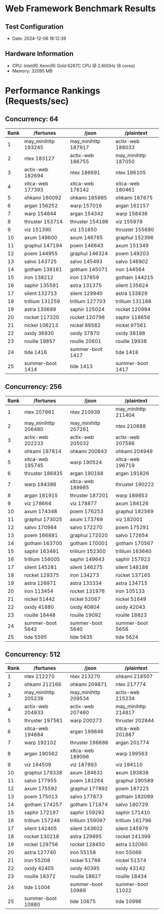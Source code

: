 # Web Framework Benchmark Results

## Test Configuration

- Date: 2024-12-06 18:12:39
## Hardware Information
- CPU: Intel(R) Xeon(R) Gold 6267C CPU @ 2.60GHz (8 cores)
- Memory: 32095 MB

# Performance Rankings (Requests/sec)

## Concurrency: 64

| Rank | /fortunes | /json | /plaintext |
|------|-----------------|-----------------|-----------------|
|    1 | may_minihttp    193245 | may_minihttp    187917 | actix-web    188033 |
|    2 | ntex         183127 | actix-web    186755 | may_minihttp    187050 |
|    3 | actix-web    182694 | ntex         186691 | ntex         186105 |
|    4 | xitca-web    177393 | xitca-web    176142 | xitca-web    180461 |
|    5 | ohkami       160092 | ohkami       165985 | ohkami       167675 |
|    6 | argan        156252 | warp         157016 | argan        161157 |
|    7 | warp         154844 | argan        154342 | warp         158436 |
|    8 | thruster     153714 | thruster     154186 | viz          155978 |
|    9 | viz          151390 | viz          151650 | thruster     155680 |
|   10 | axum         149600 | axum         146765 | graphul      152396 |
|   11 | graphul      147194 | poem         146643 | axum         151349 |
|   12 | poem         144955 | graphul      146324 | poem         149203 |
|   13 | salvo        143725 | salvo        145493 | salvo        146902 |
|   14 | gotham       139161 | gotham       145071 | iron         144564 |
|   15 | iron         138212 | iron         137659 | gotham       144215 |
|   16 | saphir       135591 | astra        131375 | silent       135624 |
|   17 | silent       132713 | silent       129940 | astra        133829 |
|   18 | trillium     131259 | trillium     127703 | trillium     131166 |
|   19 | astra        130689 | saphir       125024 | rocket       120994 |
|   20 | rocket       117320 | rocket       120798 | saphir       118656 |
|   21 | nickel       106213 | nickel        86562 | nickel        97561 |
|   22 | oxidy         36930 | oxidy         37870 | oxidy         38198 |
|   23 | rouille       19857 | rouille       20601 | rouille       19938 |
|   24 | tide           1416 | summer-boot      1417 | tide           1418 |
|   25 | summer-boot      1414 | tide           1413 | summer-boot      1417 |

## Concurrency: 256

| Rank | /fortunes | /json | /plaintext |
|------|-----------------|-----------------|-----------------|
|    1 | ntex         207661 | ntex         210939 | may_minihttp    211404 |
|    2 | may_minihttp    206480 | may_minihttp    207261 | ntex         210688 |
|    3 | actix-web    202233 | actix-web    205032 | actix-web    207586 |
|    4 | ohkami       197814 | ohkami       200843 | ohkami       204949 |
|    5 | xitca-web    195745 | warp         190524 | xitca-web    196719 |
|    6 | thruster     186835 | argan        190168 | argan        191826 |
|    7 | warp         184386 | xitca-web    189985 | thruster     190222 |
|    8 | argan        181915 | thruster     187201 | warp         189853 |
|    9 | viz          178664 | viz          178877 | axum         184126 |
|   10 | axum         174348 | poem         176253 | graphul      182569 |
|   11 | graphul      173025 | axum         173769 | viz          182001 |
|   12 | salvo        170984 | salvo        172270 | poem         175291 |
|   13 | poem         166881 | graphul      172020 | salvo        172654 |
|   14 | gotham       163700 | gotham       170001 | gotham       170567 |
|   15 | saphir       163491 | trillium     152300 | trillium     163640 |
|   16 | trillium     156005 | saphir       149643 | saphir       157923 |
|   17 | silent       145281 | silent       146275 | silent       148188 |
|   18 | rocket       129375 | iron         134273 | rocket       137165 |
|   19 | astra        126971 | astra        133334 | astra        134715 |
|   20 | iron         113454 | rocket       131976 | iron         105133 |
|   21 | nickel        51442 | nickel        52067 | nickel        51649 |
|   22 | oxidy         41880 | oxidy         40804 | oxidy         42043 |
|   23 | rouille       18448 | rouille       19092 | rouille       18823 |
|   24 | summer-boot      5642 | summer-boot      5640 | summer-boot      5656 |
|   25 | tide           5595 | tide           5635 | tide           5624 |

## Concurrency: 512

| Rank | /fortunes | /json | /plaintext |
|------|-----------------|-----------------|-----------------|
|    1 | ntex         212270 | ntex         213270 | ohkami       218507 |
|    2 | ohkami       212166 | ohkami       209871 | ntex         217774 |
|    3 | may_minihttp    205239 | may_minihttp    209534 | actix-web    215234 |
|    4 | actix-web    204933 | actix-web    207460 | may_minihttp    214817 |
|    5 | thruster     197561 | warp         200273 | thruster     202844 |
|    6 | xitca-web    194884 | argan        199846 | xitca-web    201887 |
|    7 | warp         192102 | thruster     196686 | argan        201774 |
|    8 | argan        190562 | xitca-web    189096 | warp         199563 |
|    9 | viz          184509 | viz          187893 | viz          194110 |
|   10 | graphul      179338 | axum         184631 | axum         193838 |
|   11 | salvo        177955 | poem         181264 | graphul      190589 |
|   12 | axum         175592 | graphul      177892 | poem         187225 |
|   13 | poem         175013 | salvo        177873 | gotham       182089 |
|   14 | gotham       174257 | gotham       171874 | salvo        180729 |
|   15 | saphir       172197 | saphir       159292 | saphir       171410 |
|   16 | trillium     157248 | trillium     159097 | trillium     161796 |
|   17 | silent       142405 | silent       143602 | silent       145976 |
|   18 | rocket       130218 | astra        129895 | rocket       141399 |
|   19 | nickel       129756 | rocket       128450 | astra        132060 |
|   20 | astra        127740 | iron          55158 | iron          55066 |
|   21 | iron          55208 | nickel        51766 | nickel        51374 |
|   22 | oxidy         42405 | oxidy         40395 | oxidy         43142 |
|   23 | rouille       18372 | rouille       18627 | rouille       18434 |
|   24 | tide          11004 | summer-boot     10969 | summer-boot     11022 |
|   25 | summer-boot     10880 | tide          10675 | tide          10996 |
